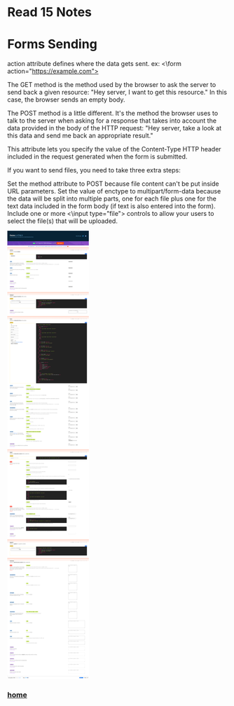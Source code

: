 # Read 15 Notes

# Forms Sending

action attribute defines where the data gets sent. ex: <\form action="https://example.com">

The GET method is the method used by the browser to ask the server to send back a given resource: "Hey server, I want to get this resource." In this case, the browser sends an empty body.

The POST method is a little different. It's the method the browser uses to talk to the server when asking for a response that takes into account the data provided in the body of the HTTP request: "Hey server, take a look at this data and send me back an appropriate result."

This attribute lets you specify the value of the Content-Type HTTP header included in the request generated when the form is submitted.

If you want to send files, you need to take three extra steps:

Set the method attribute to POST because file content can't be put inside URL parameters.
Set the value of enctype to multipart/form-data because the data will be split into multiple parts, one for each file plus one for the text data included in the form body (if text is also entered into the form).
Include one or more <\input type="file"> controls to allow your users to select the file(s) that will be uploaded.

<img src="./images/Read15-img1.gif">

### [home](https://misalz.github.io/reading_notes2/)